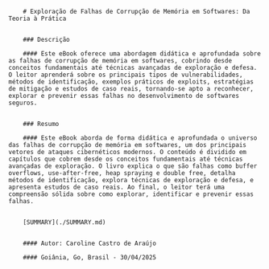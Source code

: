 
        # Exploração de Falhas de Corrupção de Memória em Softwares: Da Teoria à Prática


        ### Descrição 

        #### Este eBook oferece uma abordagem didática e aprofundada sobre as falhas de corrupção de memória em softwares, cobrindo desde conceitos fundamentais até técnicas avançadas de exploração e defesa. O leitor aprenderá sobre os principais tipos de vulnerabilidades, métodos de identificação, exemplos práticos de exploits, estratégias de mitigação e estudos de caso reais, tornando-se apto a reconhecer, explorar e prevenir essas falhas no desenvolvimento de softwares seguros.


        ### Resumo 

        #### Este eBook aborda de forma didática e aprofundada o universo das falhas de corrupção de memória em softwares, um dos principais vetores de ataques cibernéticos modernos. O conteúdo é dividido em capítulos que cobrem desde os conceitos fundamentais até técnicas avançadas de exploração. O livro explica o que são falhas como buffer overflows, use-after-free, heap spraying e double free, detalha métodos de identificação, explora técnicas de exploração e defesa, e apresenta estudos de caso reais. Ao final, o leitor terá uma compreensão sólida sobre como explorar, identificar e prevenir essas falhas.


        [SUMMARY](./SUMMARY.md)


        #### Autor: Caroline Castro de Araújo

        #### Goiânia, Go, Brasil - 30/04/2025
        